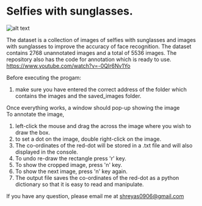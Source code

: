 # Selfies with sunglasses.

![alt text](https://github.com/shreyas0906/Selfies-with-sunglasses/blob/master/dataset-original.jpg)

The dataset is a collection of images of selfies with sunglasses and images with sunglasses to improve the accuracy of face recognition. The dataset contains 2768 unannotated images and a total of 5536 images. The repository also has the code for annotation which is ready to use. https://www.youtube.com/watch?v=-0QIr6Nv1Yo

Before executing the progam:
1. make sure you have entered the correct address of the folder which contains the images and the saved_images folder. <br>



Once everything works, a window should pop-up showing the image <br>
To annotate the image,<br>
1. left-click the mouse and drag the across the image where you wish to draw the box.<br>
2. to set a dot on the image, double right-click on the image.<br>
3. The co-ordinates of the red-dot will be stored in a .txt file and will also displayed in the console.<br>
4. To undo re-draw the rectangle press 'r' key.<br>
5. To show the cropped image, press 'n' key.<br>
6. To show the next image, press 'n' key again.<br>
7. The output file saves the co-ordinates of the red-dot as a python dictionary so that it is easy to read and manipulate.<br>


If you have any question, please email me at shreyas0906@gmail.com
